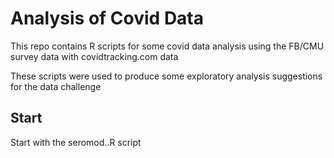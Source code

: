 # Analysis of Covid Data

This repo contains R scripts for some covid data analysis using the FB/CMU survey data with covidtracking.com data

These scripts were used to produce some exploratory analysis suggestions for the data challenge
## Start

Start with the seromod..R script
